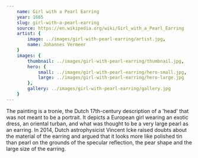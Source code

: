 ```yaml
---
    name: Girl with a Pearl Earring
    year: 1665
    slug: girl-with-a-pearl-earring
    source: https://en.wikipedia.org/wiki/Girl_with_a_Pearl_Earring
    artist: {
        image: ../images/girl-with-pearl-earring/artist.jpg,
        name: Johannes Vermeer
    }
    images: {
        thumbnail: ../images/girl-with-pearl-earring/thumbnail.jpg,
        hero: {
            small: ../images/girl-with-pearl-earring/hero-small.jpg,
            large: ../images/girl-with-pearl-earring/hero-large.jpg
        },
        gallery: ../images/girl-with-pearl-earring/gallery.jpg
    }
---
```


The painting is a tronie, the Dutch 17th-century description of a 'head' that was not meant to be a portrait. It depicts a European girl wearing an exotic dress, an oriental turban, and what was thought to be a very large pearl as an earring. In 2014, Dutch astrophysicist Vincent Icke raised doubts about the material of the earring and argued that it looks more like polished tin than pearl on the grounds of the specular reflection, the pear shape and the large size of the earring.